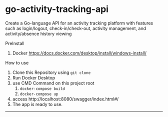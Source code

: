 # go-activity-tracking-api
Create a Go-language API for an activity tracking platform with features such as login/logout, check-in/check-out, activity management, and activity/absence history viewing

PreInstall
1. Docker https://docs.docker.com/desktop/install/windows-install/

How to use
1. Clone this Repository using `git clone`
2. Run Docker Desktop
3. use CMD Command on this project root
    1. `docker-compose build`
    2. `docker-compose up`
4. access http://localhost:8080/swagger/index.html#/
5. The app is ready to use.
---